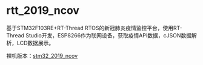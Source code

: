 # rtt_2019_ncov

基于STM32F103RE+RT-Thread RTOS的新冠肺炎疫情监控平台，使用RT-Thread Studio开发，ESP8266作为联网设备，获取疫情API数据，cJSON数据解析，LCD数据展示。


裸机版本：[stm32_2019_ncov](https://github.com/whik/stm32_2019_ncov)